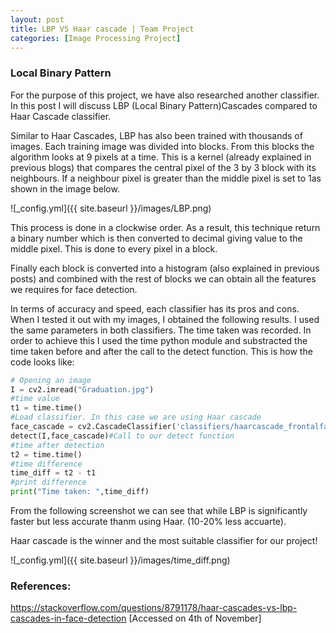 ```yaml
---
layout: post
title: LBP VS Haar cascade | Team Project
categories: [Image Processing Project]
---
```

<h3>Local Binary Pattern</h3>
For the purpose of this project, we have also researched another classifier.
In this post I will discuss LBP (Local Binary Pattern)Cascades compared to Haar Cascade classifier.

Similar to Haar Cascades, LBP has also been trained with thousands of images. Each training image was divided into blocks. From this blocks the algorithm looks at 9 pixels at a time. This is a kernel (already explained in previous blogs) that compares the central pixel of the 3 by 3 block with its neighbours. If a neighbour pixel is greater than the middle pixel is set to 1as shown in the image below.

![_config.yml]({{ site.baseurl }}/images/LBP.png)

This process is done in a clockwise order. As a result, this technique return a binary number which is then converted to decimal giving value to the middle pixel. This is done to every pixel in a block.

Finally each block is converted into a histogram (also explained in previous posts) and combined with the rest of blocks we can obtain all the features we requires for face detection.

In terms of accuracy and speed, each classifier has its pros and cons.
When I tested it out with my images, I obtained the following results. I used the same parameters in both classifiers. The time taken was recorded. In order to achieve this I used the time python module and substracted the time taken before and after the call to the detect function. This is how the code looks like:

```python
# Opening an image 
I = cv2.imread("Graduation.jpg")
#time value
t1 = time.time()
#Load classifier. In this case we are using Haar cascade
face_cascade = cv2.CascadeClassifier('classifiers/haarcascade_frontalface_default.xml')
detect(I,face_cascade)#Call to our detect function
#time after detection
t2 = time.time()
#time difference
time_diff = t2 - t1
#print difference
print("Time taken: ",time_diff)
````
From the following screenshot we can see that while LBP is significantly faster but less accurate thanm using Haar. (10-20% less accuarte).

Haar cascade is the winner and the most suitable classifier for our project!

![_config.yml]({{ site.baseurl }}/images/time_diff.png)

<h3>References:</h3>

https://stackoverflow.com/questions/8791178/haar-cascades-vs-lbp-cascades-in-face-detection [Accessed on 4th of November]

